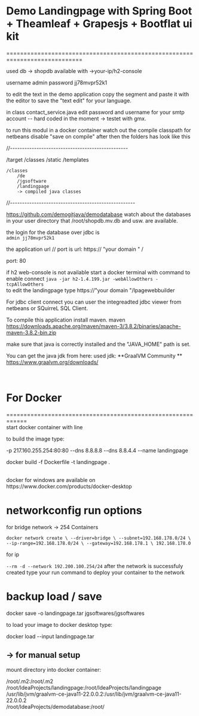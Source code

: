# Demo Landingpage with Spring Boot + Theamleaf + Grapesjs + Bootflat ui kit
============================================================================


used db -> shopdb
available with  ->your-ip/h2-console

username admin
password jj78mvpr52k1

to edit the text in the demo application
copy the segment and 
paste it with the editor to save
the "text edit" for your
language.


in class contact_service.java
edit password and username for your smtp account -- hard coded in the moment
-> testet with gmx.



to run this modul in a docker container
watch out the compile classpath for netbeans disable "save on compile"
after then the folders has look like this

//-------------------------------------------------
 
/target
    /classes
        /static
        /templates

    /classes
        /de
        /jgsoftware
        /landingpage
        -> compiled java classes

//----------------------------------------------------


https://github.com/demogitjava/demodatabase
watch about the databases in your user directory that
/root/shopdb.mv.db and usw. are available.



the login for the database over jdbc is
</br>
`admin
jj78mvpr52k1`

the application url // port is
url: https:// "your domain " /

port: 80

if h2 web-console is not available 
start a docker terminal with command to
enable connect
`java -jar h2-1.4.199.jar -webAllowOthers -tcpAllowOthers`
</br>
to edit the landingpage type 
https://"your domain "/lpagewebbuilder




For jdbc client connect you can user
the integreadted jdbc viewer from netbeans or
SQuirreL SQL Client.




To compile this application install maven.
maven https://downloads.apache.org/maven/maven-3/3.8.2/binaries/apache-maven-3.8.2-bin.zip

make sure that java is correctly installed and the "JAVA_HOME" path is set.
<br>

You can get the java jdk from here:
used jdk: **GraalVM Community ** https://www.graalvm.org/downloads/

<br>


# For Docker
============================================================
<br/>
start docker container with 
line 


to build the image type:

-p 217.160.255.254:80:80 --dns 8.8.8.8 --dns 8.8.4.4 --name landingpage


docker build -f Dockerfile -t landingpage .

<br/>
docker for windows are available on https://www.docker.com/products/docker-desktop


networkconfig
run options
============================================================

for bridge network -> 254 Containers

`docker network create \
--driver=bridge \
--subnet=192.168.178.0/24 \
--ip-range=192.168.178.0/24 \
--gateway=192.168.178.1 \
192.168.178.0`


for ip

`--rm -d --network 192.200.100.254/24`
after the network is successfuly created
type your run command to deploy your container 
to the network 





backup 
load / save
============================================================

docker save -o landingpage.tar jgsoftwares/jgsoftwares

to load your image to docker desktop type:


docker load --input landingpage.tar




-> for manual setup 
----------------------------------------
mount directory into docker container:

/root/.m2:/root/.m2  
/root/IdeaProjects/landingpage:/root/IdeaProjects/landingpage  
/usr/lib/jvm/graalvm-ce-java11-22.0.0.2:/usr/lib/jvm/graalvm-ce-java11-22.0.0.2  
/root/IdeaProjects/demodatabase:/root/







